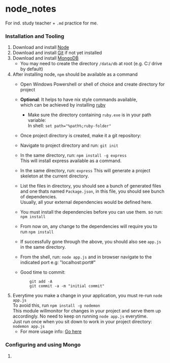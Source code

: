 node_notes
==========
For ind. study teacher + `.md` practice for me.

### Installation and Tooling

  1.  Download and install [Node](http://nodejs.org/download/)
  2.  Download and install [Git](http://git-scm.com/) if not yet installed
  2.  Download and install [MongoDB](http://www.mongodb.org/downloads)
      * You may need to create the directory `/data/db` at root (e.g. C:/ drive by default)  
  3.  After installing node, `npm` should be available as a command
      * Open Windows Powershell or shell of choice and create directory for project
      * **Optional**: It helps to have nix style commands available,  
        which can be achieved by installing [ruby](http://rubyinstaller.org/downloads/)
        * Make sure the directory containing `ruby.exe` is in your path variable:  
          In shell: `set path="%path%;ruby-folder"`
      * Once project directory is created, make it a git repository:
      * Navigate to project directory and run: `git init`
      * In the same directory, run: `npm install -g express`   
        This will install express available as a command.
      * In the same directory, run: `express`
        This will generate a project skeleton at the current directory.
      * List the files in directory, you should see a bunch of generated files  
        and one thats named `Package.json`, in this file, you should see bunch of dependencies.  
        Usually, all your external dependencies would be defined here.
      * You must install the dependencies before you can use them. so run: `npm install`
      * From now on, any change to the dependencies will require you to run `npm install`
      * If successfully gone through the above, you should also see `app.js` in the same directory.
      * From the shell, run: `node app.js` and in browser 
        navigate to the indicated port e.g: "localhost:port#"
      * Good time to commit:

                git add -A
                git commit -a -m "initial commit"

  4.  Everytime you make a change in your application, you must re-run `node app.js`  
      To avoid this, run `npm install -g nodemon`  
      This module willmonitor for changes in your project and serve them up accordingly.
      No need to keep on running `node app.js` everytime.  
      Just run once when you sit down to work in your project directory: `nodemon app.js`  
      * For more usage info: [Go here](https://github.com/remy/nodemon)

### Configuring and using Mongo

  1. 
